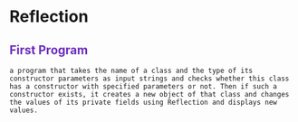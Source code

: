 # Reflection
## <span style="color: #6D2DBF">  First Program </span>
```
a program that takes the name of a class and the type of its constructor parameters as input strings and checks whether this class has a constructor with specified parameters or not. Then if such a constructor exists, it creates a new object of that class and changes the values of its private fields using Reflection and displays new values.
```
